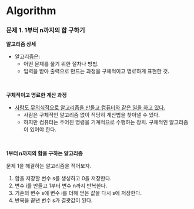

# Algorithm

### 문제 1. 1부터 n까지의 합 구하기

**알고리즘 상세**

- 알고리즘은: 
  - 어떤 문제를 풀기 위한 절차나 방법.
  - 입력을 받아 출력으로 만드는 과정을 구체적이고 명료하게 표현한 것.

<br>

**구체적이고 명료한 계산 과정**

- <u>사람도 무의식적으로 알고리즘을 만들고 컴퓨터와 같은 일을 하고 있다.</u>
  - 사람은 구체적인 알고리즘 없이 적당히 계산법을 찾아낼 수 있다.
  - 하지만 컴퓨터는 주어진 명령을 기계적으로 수행하는 장치. 구체적인 알고리즘이 있어야 한다.

<br>

**1부터 n까지의 합을 구하는 알고리즘**

문제 1을 해결하는 알고리즘을 적어보자.

1. 합을 저장할 변수 s를 생성하고 0을 저장한다.
2. 변수 i를 만들고 1부터 변수 n까지 반복한다.
3. 기존의 변수 s에 변수 i를 더해 얻은 값을 다시 s에 저장한다.
4. 반복을 끝낸 변수 s가 결괏값이 된다.